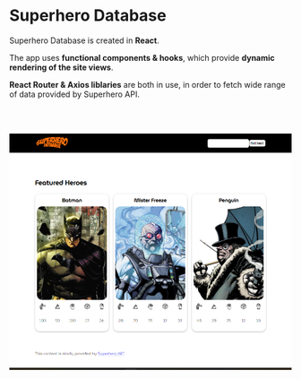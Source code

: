 # Superhero Database

Superhero Database is created in **React**. 

The app uses **functional components & hooks**, which provide **dynamic rendering of the site views**. 

**React Router & Axios liblaries** are both in use, in order to fetch wide range of data provided by Superhero API.

<br /><br />

![alt text](https://github.com/Dabrowa123/HeroApiNew/blob/main/src/assets/img/superhero-database.png?raw=true)

